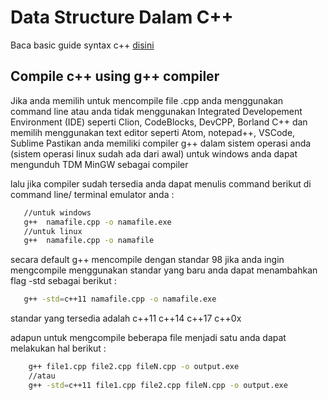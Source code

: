 # Data Structure Dalam C++

Baca basic guide syntax c++ [disini](https://github.com/BrotherCode1/Struktur-Data-dalam-CPP/blob/master/C%2B%2B%20Basic.md)

## Compile c++ using g++ compiler
 Jika anda memilih untuk mencompile file .cpp anda menggunakan command line
 atau anda tidak menggunakan Integrated Developement Environment (IDE) seperti Clion, CodeBlocks, DevCPP, Borland  C++ dan memilih menggunakan text editor seperti Atom, notepad++, VSCode, Sublime Pastikan anda memiliki compiler g++ dalam sistem operasi anda (sistem operasi linux sudah ada dari awal)
 untuk windows anda dapat mengunduh TDM MinGW sebagai compiler

 lalu jika compiler sudah tersedia anda dapat menulis command berikut di command line/ terminal emulator anda : 

 ```bash
    //untuk windows
    g++  namafile.cpp -o namafile.exe
    //untuk linux
    g++  namafile.cpp -o namafile
 ``` 

 secara default g++ mencompile dengan standar 98 jika anda ingin mengcompile menggunakan standar  yang baru anda dapat menambahkan flag -std sebagai berikut :

 ```bash
    g++ -std=c++11 namafile.cpp -o namafile.exe
 ```
 standar yang tersedia adalah c++11 c++14 c++17  c++0x

adapun untuk mengcompile beberapa file menjadi satu anda dapat melakukan hal berikut : 

```bash
    g++ file1.cpp file2.cpp fileN.cpp -o output.exe
    //atau
    g++ -std=c++11 file1.cpp file2.cpp fileN.cpp -o output.exe
```